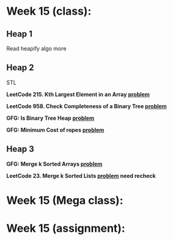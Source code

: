 # Week 15 (class):

## Heap 1

Read heapify algo more

## Heap 2

STL <br/>

**LeetCode 215. Kth Largest Element in an Array [problem](https://leetcode.com/problems/kth-largest-element-in-an-array/)**

**LeetCode 958. Check Completeness of a Binary Tree [problem](https://leetcode.com/problems/check-completeness-of-a-binary-tree/)**

**GFG: Is Binary Tree Heap [problem](https://www.geeksforgeeks.org/problems/is-binary-tree-heap/1)**

**GFG: Minimum Cost of ropes [problem](https://www.geeksforgeeks.org/problems/minimum-cost-of-ropes-1587115620/1)**

## Heap 3

**GFG: Merge k Sorted Arrays [problem](https://www.geeksforgeeks.org/problems/merge-k-sorted-arrays/1)**

**LeetCode 23. Merge k Sorted Lists [problem](https://leetcode.com/problems/merge-k-sorted-lists/) need recheck**

# Week 15 (Mega class):

# Week 15 (assignment):
